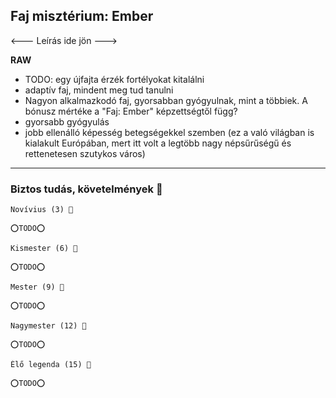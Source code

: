 ## Faj misztérium: Ember

<--- Leírás ide jön --->

**RAW**

- TODO: egy újfajta érzék fortélyokat kitalálni
- adaptív faj, mindent meg tud tanulni
- Nagyon alkalmazkodó faj, gyorsabban gyógyulnak, mint a többiek. A bónusz mértéke a "Faj: Ember" képzettségtől függ?
- gyorsabb gyógyulás
- jobb ellenálló képesség betegségekkel szemben (ez a való világban is kialakult Európában, mert itt volt a legtöbb nagy népsűrűségű és rettenetesen szutykos város)

---
### Biztos tudás, követelmények 📖

```
Novívius (3) 📖

⭕TODO⭕
```

```
Kismester (6) 📖

⭕TODO⭕
```

```
Mester (9) 📖

⭕TODO⭕
```

```
Nagymester (12) 📖

⭕TODO⭕
```

```
Élő legenda (15) 📖

⭕TODO⭕
```
